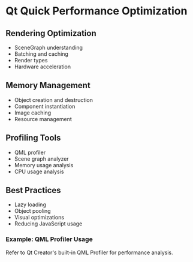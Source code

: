 # Qt Quick Performance Optimization

## Rendering Optimization
- SceneGraph understanding
- Batching and caching
- Render types
- Hardware acceleration

## Memory Management
- Object creation and destruction
- Component instantiation
- Image caching
- Resource management

## Profiling Tools
- QML profiler
- Scene graph analyzer
- Memory usage analysis
- CPU usage analysis

## Best Practices
- Lazy loading
- Object pooling
- Visual optimizations
- Reducing JavaScript usage

### Example: QML Profiler Usage
Refer to Qt Creator's built-in QML Profiler for performance analysis.
